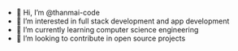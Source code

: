 - 👋 Hi, I’m @thanmai-code
- 👀 I’m interested in full stack development and app development
- 🌱 I’m currently learning computer science engineering 
- 💞️ I’m looking to contribute in open source projects
<!---
thanmai-code/thanmai-code is a ✨ special ✨ repository because its `README.md` (this file) appears on your GitHub profile.
You can click the Preview link to take a look at your changes.
--->
